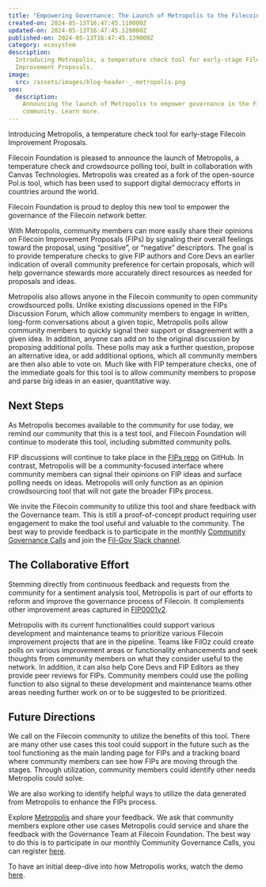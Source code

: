 ```yaml
---
title: "Empowering Governance: The Launch of Metropolis to the Filecoin Community"
created-on: 2024-05-13T16:47:45.110000Z
updated-on: 2024-05-13T16:47:45.128000Z
published-on: 2024-05-13T16:47:45.139000Z
category: ecosystem
description:
  Introducing Metropolis, a temperature check tool for early-stage Filecoin
  Improvement Proposals.
image:
  src: /assets/images/blog-header-_-metropolis.png
seo:
  description:
    Announcing the launch of Metropolis to empower governance in the Filecoin
    community. Learn more.
---
```


Introducing Metropolis, a temperature check tool for early-stage Filecoin Improvement Proposals.

Filecoin Foundation is pleased to announce the launch of Metropolis, a temperature check and crowdsource polling tool, built in collaboration with Canvas Technologies. Metropolis was created as a fork of the open-source Pol.is tool, which has been used to support digital democracy efforts in countries around the world.

Filecoin Foundation is proud to deploy this new tool to empower the governance of the Filecoin network better.

With Metropolis, community members can more easily share their opinions on Filecoin Improvement Proposals (FIPs) by signaling their overall feelings toward the proposal, using “positive”, or “negative” descriptors. The goal is to provide temperature checks to give FIP authors and Core Devs an earlier indication of overall community preference for certain proposals, which will help governance stewards more accurately direct resources as needed for proposals and ideas.

Metropolis also allows anyone in the Filecoin community to open community crowdsourced polls. Unlike existing discussions opened in the FIPs Discussion Forum, which allow community members to engage in written, long-form conversations about a given topic, Metropolis polls allow community members to quickly signal their support or disagreement with a given idea. In addition, anyone can add on to the original discussion by proposing additional polls. These polls may ask a further question, propose an alternative idea, or add additional options, which all community members are then also able to vote on. Much like with FIP temperature checks, one of the immediate goals for this tool is to allow community members to propose and parse big ideas in an easier, quantitative way.

## Next Steps

As Metropolis becomes available to the community for use today, we remind our community that this is a test tool, and Filecoin Foundation will continue to moderate this tool, including submitted community polls.

FIP discussions will continue to take place in the [FIPs repo](https://github.com/filecoin-project/FIPs/discussions) on GitHub. In contrast, Metropolis will be a community-focused interface where community members can signal their opinions on FIP ideas and surface polling needs on ideas. Metropolis will only function as an opinion crowdsourcing tool that will not gate the broader FIPs process.

We invite the Filecoin community to utilize this tool and share feedback with the Governance team. This is still a proof-of-concept product requiring user engagement to make the tool useful and valuable to the community. The best way to provide feedback is to participate in the monthly [Community Governance Calls](https://calendar.google.com/calendar/embed?src=c_909343f97c15e8f23dda6e2612e62fcdee14bceabd8869abe4a52d793bf42b98%40group.calendar.google.com&ctz=America%2FToronto) and join the [Fil-Gov Slack channel](https://filecoinproject.slack.com/archives/C0535S9TUUF).

## The Collaborative Effort

Stemming directly from continuous feedback and requests from the community for a sentiment analysis tool, Metropolis is part of our efforts to reform and improve the governance process of Filecoin. It complements other improvement areas captured in [FIP0001v2](https://github.com/filecoin-project/FIPs/pull/850).

Metropolis with its current functionalities could support various development and maintenance teams to prioritize various Filecoin improvement projects that are in the pipeline. Teams like FilOz could create polls on various improvement areas or functionality enhancements and seek thoughts from community members on what they consider useful to the network. In addition, it can also help Core Devs and FIP Editors as they provide peer reviews for FIPs. Community members could use the polling function to also signal to these development and maintenance teams other areas needing further work on or to be suggested to be prioritized.

## Future Directions

We call on the Filecoin community to utilize the benefits of this tool. There are many other use cases this tool could support in the future such as the tool functioning as the main landing page for FIPs and a tracking board where community members can see how FIPs are moving through the stages. Through utilization, community members could identify other needs Metropolis could solve.

We are also working to identify helpful ways to utilize the data generated from Metropolis to enhance the FIPs process.

Explore [Metropolis](https://metropolis.vote/) and share your feedback. We ask that community members explore other use cases Metropolis could service and share the feedback with the Governance Team at Filecoin Foundation. The best way to do this is to participate in our monthly Community Governance Calls, you can register [here](https://calendar.google.com/calendar/embed?src=c_909343f97c15e8f23dda6e2612e62fcdee14bceabd8869abe4a52d793bf42b98%40group.calendar.google.com&ctz=America%2FToronto).

To have an initial deep-dive into how Metropolis works, watch the demo [here](https://github.com/filecoin-project/FIPs/tree/master/Community%20Governance%20Calls).
